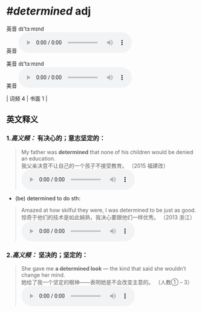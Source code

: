 # ***\#determined*** adj
英音 dɪ'tɜːmɪnd  
英音
<audio src="./media/determined-B.aac" controls="controls"></audio>

美音 dɪ'tɜːmɪnd  
美音
<audio src="./media/determined.aac" controls="controls"></audio>



| 词频 4 | 书面 1 |  

英文释义
---
### 1.*高义频：* **有决心的；意志坚定的：**  

 > My father was **determined** that none of his children would be denied an education.  
 > 我父亲决意不让自己的一个孩子不接受教育。  （2015 福建改）  
<audio src="./media/P130 determined1.aac" controls="controls"></audio>

- (be) determined to do sth:

 > Amazed at how skilful they were, I was determined to be just as good.   
 > 惊奇于他们的技术是如此娴熟，我决心要跟他们一样优秀。  （2013 浙江）  
<audio src="./media/P130 determined3.aac" controls="controls"></audio>

### 2.*高义频：* **坚决的；坚定的：**  

 > She gave me **a determined look** — the kind that said she wouldn’t change her mind.  
 > 她给了我一个坚定的眼神——表明她是不会改变主意的。  （人教① – 3）  
<audio src="./media/determined-2.aac" controls="controls"></audio>


